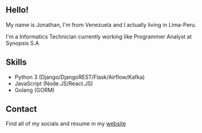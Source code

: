 ## Hello!

My name is Jonathan, I'm from Venezuela and I actually living in Lima-Peru.

I'm a Informatics Technician currently working like Programmer Analyst at Synopsis S.A

## Skills

* Python 3 (Django/DjangoREST/Flask/Airflow/Kafka)
* JavaScript (Node.JS/React.JS)
* Golang (GORM)

## Contact

Find all of my socials and resume in my [website](https://jhonssegura.com/)
